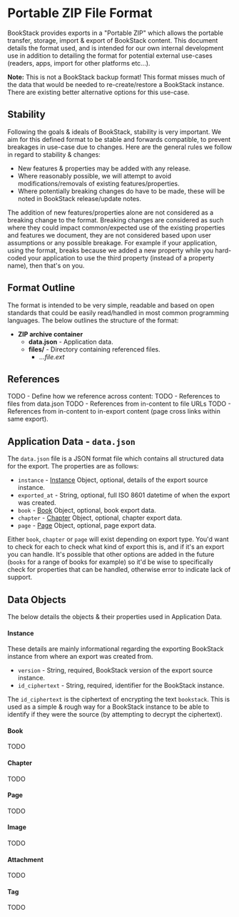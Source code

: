 # Portable ZIP File Format

BookStack provides exports in a "Portable ZIP" which allows the portable transfer, storage, import & export of BookStack content.
This document details the format used, and is intended for our own internal development use in addition to detailing the format for potential external use-cases (readers, apps, import for other platforms etc...).

**Note:** This is not a BookStack backup format! This format misses much of the data that would be needed to re-create/restore a BookStack instance. There are existing better alternative options for this use-case.

## Stability

Following the goals & ideals of BookStack, stability is very important. We aim for this defined format to be stable and forwards compatible, to prevent breakages in use-case due to changes. Here are the general rules we follow in regard to stability & changes:

- New features & properties may be added with any release.
- Where reasonably possible, we will attempt to avoid modifications/removals of existing features/properties.
- Where potentially breaking changes do have to be made, these will be noted in BookStack release/update notes.

The addition of new features/properties alone are not considered as a breaking change to the format. Breaking changes are considered as such where they could impact common/expected use of the existing properties and features we document, they are not considered based upon user assumptions or any possible breakage. For example if your application, using the format, breaks because we added a new property while you hard-coded your application to use the third property (instead of a property name), then that's on you.

## Format Outline

The format is intended to be very simple, readable and based on open standards that could be easily read/handled in most common programming languages.
The below outlines the structure of the format:

- **ZIP archive container**
   - **data.json** - Application data.
   - **files/** - Directory containing referenced files.
     -  *...file.ext*

## References

TODO - Define how we reference across content:
TODO - References to files from data.json
TODO - References from in-content to file URLs
TODO - References from in-content to in-export content (page cross links within same export).

## Application Data - `data.json`

The `data.json` file is a JSON format file which contains all structured data for the export. The properties are as follows:

- `instance` - [Instance](#instance) Object, optional, details of the export source instance.
- `exported_at` - String, optional, full ISO 8601 datetime of when the export was created.
- `book` - [Book](#book) Object, optional, book export data.
- `chapter` - [Chapter](#chapter) Object, optional, chapter export data.
- `page` - [Page](#page) Object, optional, page export data.

Either `book`, `chapter` or `page` will exist depending on export type. You'd want to check for each to check what kind of export this is, and if it's an export you can handle. It's possible that other options are added in the future (`books` for a range of books for example) so it'd be wise to specifically check for properties that can be handled, otherwise error to indicate lack of support.

## Data Objects

The below details the objects & their properties used in Application Data.

#### Instance

These details are mainly informational regarding the exporting BookStack instance from where an export was created from.

- `version` - String, required, BookStack version of the export source instance.
- `id_ciphertext` - String, required, identifier for the BookStack instance.

The `id_ciphertext` is the ciphertext of encrypting the text `bookstack`. This is used as a simple & rough way for a BookStack instance to be able to identify if they were the source (by attempting to decrypt the ciphertext).

#### Book

TODO

#### Chapter

TODO

#### Page

TODO

#### Image

TODO

#### Attachment

TODO

#### Tag

TODO